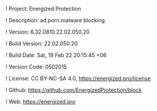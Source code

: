 ! Project: Energized Protection

! Description: ad.porn.malware blocking.

! Version: 6.32.0810.22.02.050.20

! Build Version: 22.02.050.20

! Build Date: Sat, 19 Feb 22 20:15:45 +06

! Version Code: 0502015

! License: CC BY-NC-SA 4.0, https://energized.pro/license

! Github: https://github.com/EnergizedProtection/block

! Web: https://energized.pro
